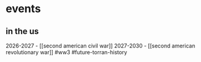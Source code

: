 # events
## in the us
2026-2027 - [[second american civil war]]
2027-2030 - [[second american revolutionary war]]
#ww3 #future-torran-history 